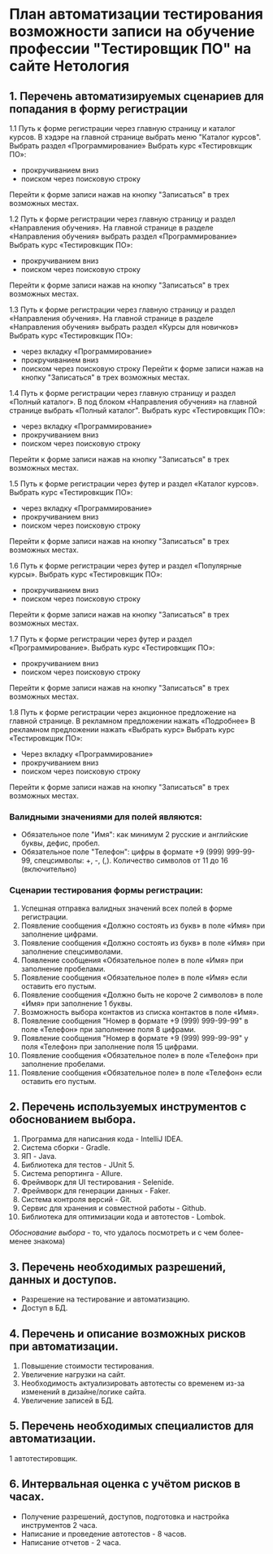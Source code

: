 # План автоматизации тестирования возможности записи на обучение профессии "Тестировщик ПО" на сайте Нетология


## 1. Перечень автоматизируемых сценариев для попадания в форму регистрации

1.1 Путь к форме регистрации через главную страницу и каталог курсов. В хэдэре на главной странице выбрать меню "Каталог курсов".
Выбрать раздел «Программирование»
Выбрать курс «Тестировкщик ПО»:
- прокручиванием вниз
- поиском через поисковую строку

Перейти к форме записи нажав на кнопку "Записаться" в трех возможных местах.

1.2 Путь к форме регистрации через главную страницу и раздел «Направления обучения».
На главной странице в разделе «Направления обучения» выбрать раздел «Программирование»
Выбрать курс «Тестировкщик ПО»:
- прокручиванием вниз
- поиском через поисковую строку

Перейти к форме записи нажав на кнопку "Записаться" в трех возможных местах.

1.3 Путь к форме регистрации через главную страницу и раздел «Направления обучения».
На главной странице в разделе «Направления обучения» выбрать раздел «Курсы для новичков»
Выбрать курс «Тестировкщик ПО»:
- через вкладку «Программирование»
- прокручиванием вниз
- поиском через поисковую строку 
Перейти к форме записи нажав на кнопку "Записаться" в трех возможных местах.

1.4 Путь к форме регистрации через главную страницу и раздел «Полный каталог».
В под блоком «Направления обучения» на главной странице выбрать «Полный каталог".
Выбрать курс «Тестировкщик ПО»:
- через вкладку «Программирование»
- прокручиванием вниз
- поиском через поисковую строку

Перейти к форме записи нажав на кнопку "Записаться" в трех возможных местах.

1.5 Путь к форме регистрации через футер и раздел «Каталог курсов».
Выбрать курс «Тестировкщик ПО»:
- через вкладку «Программирование»
- прокручиванием вниз
- поиском через поисковую строку

Перейти к форме записи нажав на кнопку "Записаться" в трех возможных местах. 

1.6 Путь к форме регистрации через футер и раздел «Популярные курсы».
Выбрать курс «Тестировкщик ПО»:
- прокручиванием вниз
- поиском через поисковую строку

Перейти к форме записи нажав на кнопку "Записаться" в трех возможных местах.

1.7 Путь к форме регистрации через футер и раздел «Программирование».
Выбрать курс «Тестировкщик ПО»:
- прокручиванием вниз
- поиском через поисковую строку

Перейти к форме записи нажав на кнопку "Записаться" в трех возможных местах.

1.8 Путь к форме регистрации через акционное предложение на главной странице.
В рекламном предложении нажать «Подробнее»
В рекламном предложении нажать «Выбрать курс»
Выбрать курс «Тестировкщик ПО»:
- Через вкладку «Программирование»
- прокручиванием вниз
- поиском через поисковую строку 

Перейти к форме записи нажав на кнопку "Записаться" в трех возможных местах.

### Валидными значениями для полей являются:
- Обязательное поле "Имя": как минимум 2 русские и английские буквы, дефис, пробел.
- Обязательное поле "Телефон": цифры в формате +9 (999) 999-99-99, спецсимволы: +, -, (,). Количество символов от 11 до 16 (включительно)

### Сценарии тестирования формы регистрации:
1. Успешная отправка валидных значений всех полей в форме регистрации.
2. Появление сообщения «Должно состоять из букв» в поле «Имя» при заполнение цифрами.
3. Появление сообщения «Должно состоять из букв» в поле «Имя» при заполнение спецсимволами.
4. Появление сообщения «Обязательное поле» в поле «Имя» при заполнение пробелами.
5. Появление сообщения «Обязательное поле» в поле «Имя» если оставить его пустым.
6. Появление сообщения «Должно быть не короче 2 символов» в поле «Имя» при заполнение 1 буквы.
7. Возможность выбора контактов из списка контактов в поле «Имя».
8. Появление сообщения "Номер в формате +9 (999) 999-99-99" в поле «Телефон» при заполнение поля 8 цифрами.
9. Появление сообщения "Номер в формате +9 (999) 999-99-99" у поля «Телефон» при заполнение поля 15 цифрами.
10. Появление сообщения «Обязательное поле» в поле «Телефон» при заполнение пробелами.
11. Появление сообщения «Обязательное поле» в поле «Телефон» если оставить его пустым.


## 2. Перечень используемых инструментов с обоснованием выбора.

1. Программа для написания кода - IntelliJ IDEA.
2. Система сборки - Gradle.
3. ЯП - Java.
4. Библиотека для тестов - JUnit 5.
5. Система репортинга - Allure.
6. Фреймворк для UI тестирования - Selenide.
7. Фреймворк для генерации данных - Faker.
8. Система контроля версий - Git.
9. Сервис для хранения и совместной работы - Github.
10. Библиотека для оптимизации кода и автотестов - Lombok.

*Обоснование выбора* - то, что удалось посмотреть и с чем более-менее знакома)

## 3. Перечень необходимых разрешений, данных и доступов.
- Разрешение на тестирование и автоматизацию.
- Доступ в БД.

## 4. Перечень и описание возможных рисков при автоматизации.

1. Повышение стоимости тестирования.
2. Увеличение нагрузки на сайт.
3. Необходимость актуализировать автотесты со временем из-за изменений в дизайне/логике сайта.
4. Увеличение записей в БД.

## 5. Перечень необходимых специалистов для автоматизации.

1 автотестировщик.

## 6. Интервальная оценка с учётом рисков в часах.
- Получение разрешений, доступов, подготовка и настройка инструментов 2 часа.
- Написание и проведение автотестов - 8 часов.
- Написание отчетов - 2 часа.